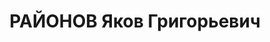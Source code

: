 ---
title: РАЙОНОВ Яков Григорьевич
description: '1902 року народження, м. Олександрія Миколаївської області, освіта початкова,
  член ВКП(б). Директор обласних парткурсів. Проживав: м. Маріуполь Донецької області,
  вул. Ленінська, буд. № 77.

  Заарештований 10 грудня 1937 року. Виїзною сесією Верховного Суду СРСР у м. Харкові
  2 січня 1938 року засуджений до розстрілу з конфіскацією майна. 3 січня 1938 року
  вирок приведений до виконання у м. Харкові.

  Реабілітований у 1957 році.'
---
